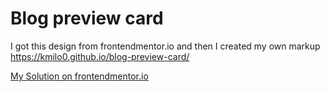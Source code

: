 # Blog preview card

I got this design from frontendmentor.io and then I created my own markup https://kmilo0.github.io/blog-preview-card/

[My Solution on frontendmentor.io](https://www.frontendmentor.io/solutions/solution-using-html-and-plain-css-9M3NASGiV-)
